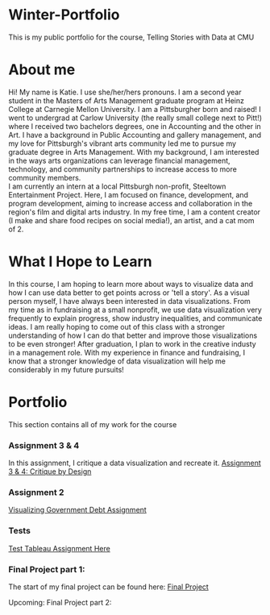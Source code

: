 # Winter-Portfolio
This is my public portfolio for the course, Telling Stories with Data at CMU

# About me
Hi! My name is Katie. I use she/her/hers pronouns. I am a second year student in the Masters of Arts Management graduate program at Heinz College at Carnegie Mellon University. I am a Pittsburgher born and raised! I went to undergrad at Carlow University (the really small college next to Pitt!) where I received two bachelors degrees, one in Accounting and the other in Art. I have a background in Public Accounting and gallery management, and my love for Pittsburgh's vibrant arts community led me to pursue my graduate degree in Arts Management. With my background, I am interested in the ways arts organizations can leverage financial management, technology, and community partnerships to increase access to more community members.  
I am currently an intern at a local Pittsburgh non-profit, Steeltown Entertainment Project. Here, I am focused on finance, development, and program development, aiming to increase access and collaboration in the region's film and digital arts industry. In my free time, I am a content creator (I make and share food recipes on social media!), an artist, and a cat mom of 2. 

# What I Hope to Learn
In this course, I am hoping to learn more about ways to visualize data and how I can use data better to get points across or 'tell a story'. As a visual person myself, I have always been interested in data visualizations. From my time as in fundraising at a small nonprofit, we use data visualization very frequently to explain progress, show industry inequalities, and communicate ideas. I am really hoping to come out of this class with a stronger understanding of how I can do that better and improve those visualizations to be even stronger! 
After graduation, I plan to work in the creative industy in a management role. With my experience in finance and fundraising, I know that a stronger knowledge of data visualization will help me considerably in my future pursuits! 




# Portfolio
This section contains all of my work for the course

### Assignment 3 & 4
In this assignment, I critique a data visualization and recreate it.
[Assignment 3 & 4: Critique by Design](/CritiquebyDesign.md)

### Assignment 2
[Visualizing Government Debt Assignment](/govdebtviz.md)

### Tests
[Test Tableau Assignment Here](/tableau.md)


### Final Project part 1:
The start of my final project can be found here: [Final Project](/FinalProjectKatieWinter.md)

Upcoming: Final Project part 2: 

